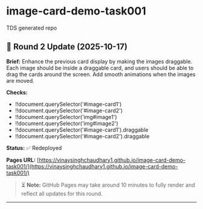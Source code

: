 # image-card-demo-task001
TDS generated repo


## 🔁 Round 2 Update (2025-10-17)

**Brief:** Enhance the previous card display by making the images draggable. Each image should be inside a draggable card, and users should be able to drag the cards around the screen. Add smooth animations when the images are moved.

**Checks:**
- !!document.querySelector('#image-card1')
- !!document.querySelector('#image-card2')
- !!document.querySelector('img#image1')
- !!document.querySelector('img#image2')
- !!document.querySelector('#image-card1').draggable
- !!document.querySelector('#image-card2').draggable

**Status:** ✅ Redeployed

**Pages URL:** [https://vinaysinghchaudhary1.github.io/image-card-demo-task001/](https://vinaysinghchaudhary1.github.io/image-card-demo-task001/)

> ⏳ **Note:** GitHub Pages may take around 10 minutes to fully render and reflect all updates for this round.

---
